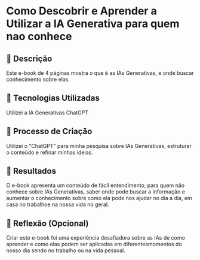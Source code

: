 # Como Descobrir e Aprender a Utilizar a IA Generativa para quem nao conhece

## 📒 Descrição
Este e-book de 4 páginas mostra o que é as IAs Generativas, e onde buscar conhecimento sobre elas.

## 🤖 Tecnologias Utilizadas
Utilizei a IA Generativas ChatGPT 

## 🧐 Processo de Criação
Utilizei o "ChatGPT" para minha pesquisa sobre IAs Generativas, estruturar o conteúdo e refinar minhas ideias. 

## 🚀 Resultados
O e-book apresenta um conteúdo de fácil entendimento, para quem não conhece sobre IAs Generativas, saber onde pode buscar a informação e aumentar o conhecimento sobre como ela pode nos ajudar no dia a dia, em casa no trabalhoe na nossa vida no geral. 



## 💭 Reflexão (Opcional)
Criar este e-book foi uma experiência desafiadora sobre as IAs de como aprender e como elas podem ser aplicadas em diferentesmomentos do nosso dia sendo no trabalho ou na vida pessoal.
